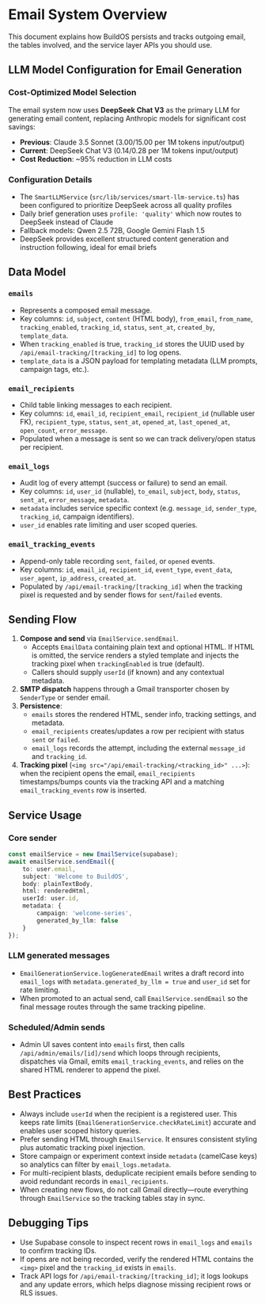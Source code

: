 # Email System Overview

This document explains how BuildOS persists and tracks outgoing email, the tables involved, and the service layer APIs you should use.

## LLM Model Configuration for Email Generation

### Cost-Optimized Model Selection

The email system now uses **DeepSeek Chat V3** as the primary LLM for generating email content, replacing Anthropic models for significant cost savings:

- **Previous**: Claude 3.5 Sonnet ($3.00/$15.00 per 1M tokens input/output)
- **Current**: DeepSeek Chat V3 ($0.14/$0.28 per 1M tokens input/output)
- **Cost Reduction**: ~95% reduction in LLM costs

### Configuration Details

- The `SmartLLMService` (`src/lib/services/smart-llm-service.ts`) has been configured to prioritize DeepSeek across all quality profiles
- Daily brief generation uses `profile: 'quality'` which now routes to DeepSeek instead of Claude
- Fallback models: Qwen 2.5 72B, Google Gemini Flash 1.5
- DeepSeek provides excellent structured content generation and instruction following, ideal for email briefs

## Data Model

### `emails`

- Represents a composed email message.
- Key columns: `id`, `subject`, `content` (HTML body), `from_email`, `from_name`, `tracking_enabled`, `tracking_id`, `status`, `sent_at`, `created_by`, `template_data`.
- When `tracking_enabled` is true, `tracking_id` stores the UUID used by `/api/email-tracking/[tracking_id]` to log opens.
- `template_data` is a JSON payload for templating metadata (LLM prompts, campaign tags, etc.).

### `email_recipients`

- Child table linking messages to each recipient.
- Key columns: `id`, `email_id`, `recipient_email`, `recipient_id` (nullable user FK), `recipient_type`, `status`, `sent_at`, `opened_at`, `last_opened_at`, `open_count`, `error_message`.
- Populated when a message is sent so we can track delivery/open status per recipient.

### `email_logs`

- Audit log of every attempt (success or failure) to send an email.
- Key columns: `id`, `user_id` (nullable), `to_email`, `subject`, `body`, `status`, `sent_at`, `error_message`, `metadata`.
- `metadata` includes service specific context (e.g. `message_id`, `sender_type`, `tracking_id`, campaign identifiers).
- `user_id` enables rate limiting and user scoped queries.

### `email_tracking_events`

- Append-only table recording `sent`, `failed`, or `opened` events.
- Key columns: `id`, `email_id`, `recipient_id`, `event_type`, `event_data`, `user_agent`, `ip_address`, `created_at`.
- Populated by `/api/email-tracking/[tracking_id]` when the tracking pixel is requested and by sender flows for `sent`/`failed` events.

## Sending Flow

1. **Compose and send** via `EmailService.sendEmail`.
    - Accepts `EmailData` containing plain text and optional HTML. If HTML is omitted, the service renders a styled template and injects the tracking pixel when `trackingEnabled` is true (default).
    - Callers should supply `userId` (if known) and any contextual metadata.
2. **SMTP dispatch** happens through a Gmail transporter chosen by `SenderType` or sender email.
3. **Persistence**:
    - `emails` stores the rendered HTML, sender info, tracking settings, and metadata.
    - `email_recipients` creates/updates a row per recipient with status `sent` or `failed`.
    - `email_logs` records the attempt, including the external `message_id` and `tracking_id`.
4. **Tracking pixel** (`<img src="/api/email-tracking/<tracking_id>" ...>`): when the recipient opens the email, `email_recipients` timestamps/bumps counts via the tracking API and a matching `email_tracking_events` row is inserted.

## Service Usage

### Core sender

```ts
const emailService = new EmailService(supabase);
await emailService.sendEmail({
	to: user.email,
	subject: 'Welcome to BuildOS',
	body: plainTextBody,
	html: renderedHtml,
	userId: user.id,
	metadata: {
		campaign: 'welcome-series',
		generated_by_llm: false
	}
});
```

### LLM generated messages

- `EmailGenerationService.logGeneratedEmail` writes a draft record into `email_logs` with `metadata.generated_by_llm = true` and `user_id` set for rate limiting.
- When promoted to an actual send, call `EmailService.sendEmail` so the final message routes through the same tracking pipeline.

### Scheduled/Admin sends

- Admin UI saves content into `emails` first, then calls `/api/admin/emails/[id]/send` which loops through recipients, dispatches via Gmail, emits `email_tracking_events`, and relies on the shared HTML renderer to append the pixel.

## Best Practices

- Always include `userId` when the recipient is a registered user. This keeps rate limits (`EmailGenerationService.checkRateLimit`) accurate and enables user scoped history queries.
- Prefer sending HTML through `EmailService`. It ensures consistent styling plus automatic tracking pixel injection.
- Store campaign or experiment context inside `metadata` (camelCase keys) so analytics can filter by `email_logs.metadata`.
- For multi-recipient blasts, deduplicate recipient emails before sending to avoid redundant records in `email_recipients`.
- When creating new flows, do not call Gmail directly—route everything through `EmailService` so the tracking tables stay in sync.

## Debugging Tips

- Use Supabase console to inspect recent rows in `email_logs` and `emails` to confirm tracking IDs.
- If opens are not being recorded, verify the rendered HTML contains the `<img>` pixel and the `tracking_id` exists in `emails`.
- Track API logs for `/api/email-tracking/[tracking_id]`; it logs lookups and any update errors, which helps diagnose missing recipient rows or RLS issues.
